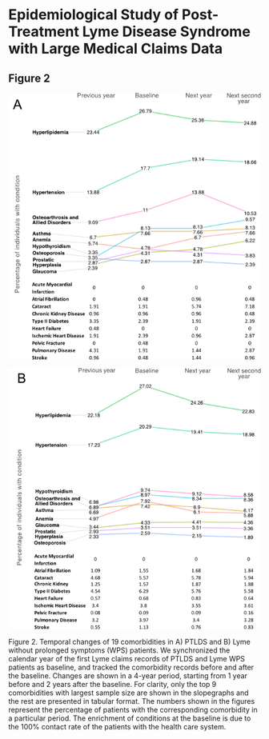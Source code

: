 # Epidemiological Study of Post-Treatment Lyme Disease Syndrome with Large Medical Claims Data

<!--
*Submitted for peer review, Fall 2017*
-->

<!--
## Authors
- Ming Kei (Jake) Chung
  - github: [\@jakemkc](http://github.com/jakemkc)
  - twitter: [\@jakekei](http://twitter.com/jakekei)
  - email: jake_chung[at]hms[dot]harvard[dot]edu
- Germaine M. Buck Louis
  - email: glouis[at]gmu[dot]edu
- Kurunthachalam Kannan
  - email: kurunthachalam[dot]kannan[at]health[dot]ny[dot]gov
- Chirag J. Patel
  - github: [\@chiragjp](http://github.com/chiragjp)
  - web: [www.chiragjpgroup.org](http://www.chiragjpgroup.org)
--> 


## Figure 2
![F3a](figures/Figure_2A_table.png)

![F3b](figures/Figure_2B_table.png)

Figure 2. Temporal changes of 19 comorbidities in A) PTLDS and B) Lyme without prolonged symptoms (WPS) patients. We synchronized the calendar year of the first Lyme claims records of PTLDS and Lyme WPS patients as baseline, and tracked the comorbidity records before and after the baseline. Changes are shown in a 4-year period, starting from 1 year before and 2 years after the baseline. For clarity, only the top 9 comorbidities with largest sample size are shown in the slopegraphs and the rest are presented in tabular format. The numbers shown in the figures represent the percentage of patients with the corresponding comorbidity in a particular period. The enrichment of conditions at the baseline is due to the 100% contact rate of the patients with the health care system.


 
